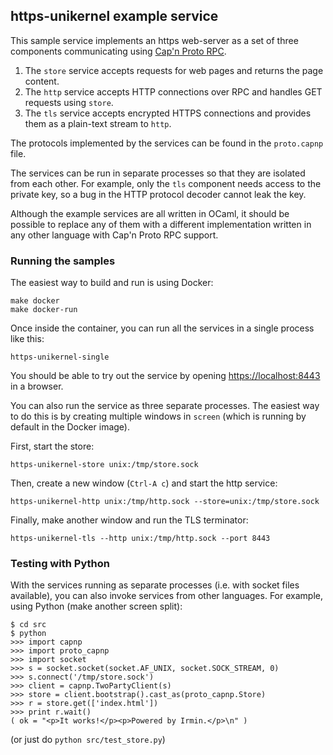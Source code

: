 ## https-unikernel example service

This sample service implements an https web-server as a set of three components communicating using [Cap'n Proto RPC][].

1. The `store` service accepts requests for web pages and returns the page content.
2. The `http` service accepts HTTP connections over RPC and handles GET requests using `store`.
3. The `tls` service accepts encrypted HTTPS connections and provides them as a plain-text stream to `http`.

The protocols implemented by the services can be found in the `proto.capnp` file.

The services can be run in separate processes so that they are isolated from each other.
For example, only the `tls` component needs access to the private key, so
a bug in the HTTP protocol decoder cannot leak the key.

Although the example services are all written in OCaml, it should be possible to replace any of them with a different implementation written in any other language with Cap'n Proto RPC support.

### Running the samples

The easiest way to build and run is using Docker:

    make docker
    make docker-run

Once inside the container, you can run all the services in a single process like this:

    https-unikernel-single

You should be able to try out the service by opening <https://localhost:8443> in a browser.

You can also run the service as three separate processes.
The easiest way to do this is by creating multiple windows in `screen` (which is running by default in the Docker image).

First, start the store:

    https-unikernel-store unix:/tmp/store.sock

Then, create a new window (`Ctrl-A c`) and start the http service:

    https-unikernel-http unix:/tmp/http.sock --store=unix:/tmp/store.sock

Finally, make another window and run the TLS terminator:

    https-unikernel-tls --http unix:/tmp/http.sock --port 8443


### Testing with Python

With the services running as separate processes (i.e. with socket files available), you can also invoke services from other languages.
For example, using Python (make another screen split):

```
$ cd src
$ python
>>> import capnp
>>> import proto_capnp
>>> import socket
>>> s = socket.socket(socket.AF_UNIX, socket.SOCK_STREAM, 0)
>>> s.connect('/tmp/store.sock')
>>> client = capnp.TwoPartyClient(s)
>>> store = client.bootstrap().cast_as(proto_capnp.Store)
>>> r = store.get(['index.html'])
>>> print r.wait()
( ok = "<p>It works!</p><p>Powered by Irmin.</p>\n" )
```

(or just do `python src/test_store.py`)


[Cap'n Proto RPC]: https://capnproto.org/rpc.html
